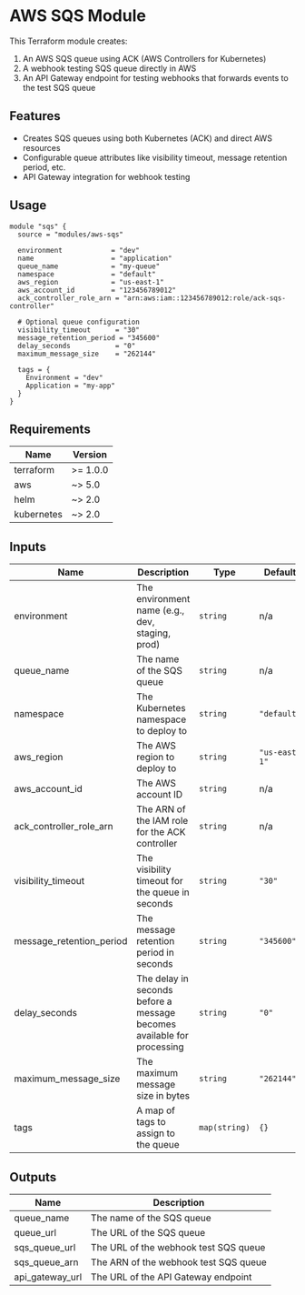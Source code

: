 # AWS SQS Module

This Terraform module creates:
1. An AWS SQS queue using ACK (AWS Controllers for Kubernetes)
2. A webhook testing SQS queue directly in AWS
3. An API Gateway endpoint for testing webhooks that forwards events to the test SQS queue

## Features

- Creates SQS queues using both Kubernetes (ACK) and direct AWS resources
- Configurable queue attributes like visibility timeout, message retention period, etc.
- API Gateway integration for webhook testing

## Usage

```hcl
module "sqs" {
  source = "modules/aws-sqs"

  environment            = "dev"
  name                   = "application"
  queue_name             = "my-queue"
  namespace              = "default"
  aws_region             = "us-east-1"
  aws_account_id         = "123456789012"
  ack_controller_role_arn = "arn:aws:iam::123456789012:role/ack-sqs-controller"
  
  # Optional queue configuration
  visibility_timeout      = "30"
  message_retention_period = "345600"
  delay_seconds           = "0"
  maximum_message_size    = "262144"
  
  tags = {
    Environment = "dev"
    Application = "my-app"
  }
}
```

## Requirements

| Name | Version |
|------|---------|
| terraform | >= 1.0.0 |
| aws | ~> 5.0 |
| helm | ~> 2.0 |
| kubernetes | ~> 2.0 |

## Inputs

| Name | Description | Type | Default | Required |
|------|-------------|------|---------|:--------:|
| environment | The environment name (e.g., dev, staging, prod) | `string` | n/a | yes |
| queue_name | The name of the SQS queue | `string` | n/a | yes |
| namespace | The Kubernetes namespace to deploy to | `string` | `"default"` | no |
| aws_region | The AWS region to deploy to | `string` | `"us-east-1"` | no |
| aws_account_id | The AWS account ID | `string` | n/a | yes |
| ack_controller_role_arn | The ARN of the IAM role for the ACK controller | `string` | n/a | yes |
| visibility_timeout | The visibility timeout for the queue in seconds | `string` | `"30"` | no |
| message_retention_period | The message retention period in seconds | `string` | `"345600"` | no |
| delay_seconds | The delay in seconds before a message becomes available for processing | `string` | `"0"` | no |
| maximum_message_size | The maximum message size in bytes | `string` | `"262144"` | no |
| tags | A map of tags to assign to the queue | `map(string)` | `{}` | no |

## Outputs

| Name | Description |
|------|-------------|
| queue_name | The name of the SQS queue |
| queue_url | The URL of the SQS queue |
| sqs_queue_url | The URL of the webhook test SQS queue |
| sqs_queue_arn | The ARN of the webhook test SQS queue |
| api_gateway_url | The URL of the API Gateway endpoint | 
